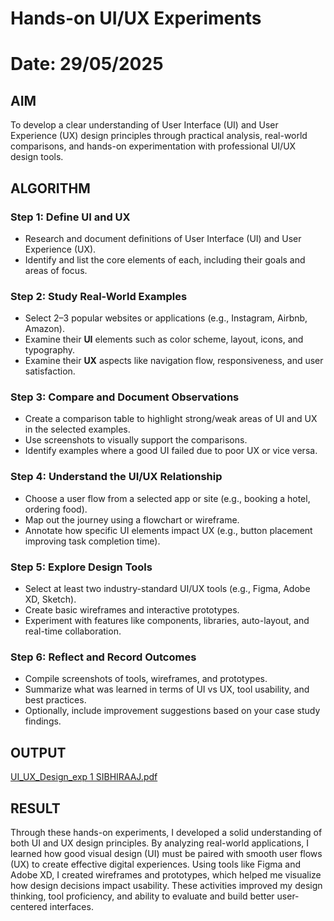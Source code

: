 #  Hands-on UI/UX Experiments
# Date: 29/05/2025
## AIM
To develop a clear understanding of User Interface (UI) and User Experience (UX) design principles through practical analysis, real-world comparisons, and hands-on experimentation with professional UI/UX design tools.

## ALGORITHM
### Step 1: Define UI and UX
- Research and document definitions of User Interface (UI) and User Experience (UX).
- Identify and list the core elements of each, including their goals and areas of focus.

### Step 2: Study Real-World Examples
- Select 2–3 popular websites or applications (e.g., Instagram, Airbnb, Amazon).
- Examine their **UI** elements such as color scheme, layout, icons, and typography.
- Examine their **UX** aspects like navigation flow, responsiveness, and user satisfaction.

### Step 3: Compare and Document Observations
- Create a comparison table to highlight strong/weak areas of UI and UX in the selected examples.
- Use screenshots to visually support the comparisons.
- Identify examples where a good UI failed due to poor UX or vice versa.

### Step 4: Understand the UI/UX Relationship
- Choose a user flow from a selected app or site (e.g., booking a hotel, ordering food).
- Map out the journey using a flowchart or wireframe.
- Annotate how specific UI elements impact UX (e.g., button placement improving task completion time).

### Step 5: Explore Design Tools
- Select at least two industry-standard UI/UX tools (e.g., Figma, Adobe XD, Sketch).
- Create basic wireframes and interactive prototypes.
- Experiment with features like components, libraries, auto-layout, and real-time collaboration.

### Step 6: Reflect and Record Outcomes
- Compile screenshots of tools, wireframes, and prototypes.
- Summarize what was learned in terms of UI vs UX, tool usability, and best practices.
- Optionally, include improvement suggestions based on your case study findings.

## OUTPUT
[UI_UX_Design_exp 1 SIBHIRAAJ.pdf](https://github.com/user-attachments/files/20504425/UI_UX_Design_exp.1.SIBHIRAAJ.pdf)

## RESULT
Through these hands-on experiments, I developed a solid understanding of both UI and UX design principles. By analyzing real-world applications, I learned how good visual design (UI) must be paired with smooth user flows (UX) to create effective digital experiences. Using tools like Figma and Adobe XD, I created wireframes and prototypes, which helped me visualize how design decisions impact usability. These activities improved my design thinking, tool proficiency, and ability to evaluate and build better user-centered interfaces.
